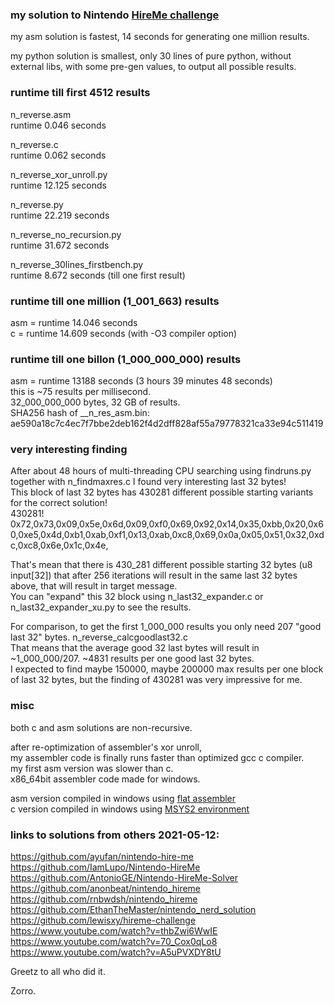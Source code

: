 ### my solution to Nintendo [HireMe challenge](https://www.nerd.nintendo.com/files/HireMe)   

my asm solution is fastest, 14 seconds for generating one million results.  

my python solution is smallest, only 30 lines of pure python, without external libs, with some pre-gen values, to output all possible results.  

### runtime till first 4512 results

n_reverse.asm  
runtime 0.046 seconds  

n_reverse.c  
runtime 0.062 seconds  

n_reverse_xor_unroll.py  
runtime 12.125 seconds  

n_reverse.py  
runtime 22.219 seconds  

n_reverse_no_recursion.py  
runtime 31.672 seconds  

n_reverse_30lines_firstbench.py  
runtime 8.672 seconds (till one first result)  

### runtime till one million (1_001_663) results
asm = runtime 14.046 seconds  
c   = runtime 14.609 seconds (with -O3 compiler option)  

### runtime till one billon (1_000_000_000) results
asm = runtime 13188 seconds (3 hours 39 minutes 48 seconds)  
this is ~75 results per millisecond.  
32_000_000_000 bytes, 32 GB of results.  
SHA256 hash of __n_res_asm.bin: ae590a18c7c4ec7f7bbe2deb162f4d2dff828af55a79778321ca33e94c511419  

### very interesting finding
After about 48 hours of multi-threading CPU searching using findruns.py together with n_findmaxres.c I found very interesting last 32 bytes!  
This block of last 32 bytes has 430281 different possible starting variants for the correct solution!  
430281!  
0x72,0x73,0x09,0x5e,0x6d,0x09,0xf0,0x69,0x92,0x14,0x35,0xbb,0x20,0x60,0xe5,0x4d,0xb1,0xab,0xf1,0x13,0xab,0xc8,0x69,0x0a,0x05,0x51,0x32,0xdc,0xc8,0x6e,0x1c,0x4e,  

That's mean that there is 430_281 different possible starting 32 bytes (u8 input[32]) that after 256 iterations will result in the same last 32 bytes above, that will result in target message.  
You can "expand" this 32 block using n_last32_expander.c or n_last32_expander_xu.py to see the results.  

For comparison, to get the first 1_000_000 results you only need 207 "good last 32" bytes. n_reverse_calcgoodlast32.c  
That means that the average good 32 last bytes will result in ~1_000_000/207. ~4831 results per one good last 32 bytes.  
I expected to find maybe 150000, maybe 200000 max results per one block of last 32 bytes, but the finding of 430281 was very impressive for me.  

### misc

both c and asm solutions are non-recursive.  

after re-optimization of assembler's xor unroll,  
my assembler code is finally runs faster than optimized gcc c compiler.  
my first asm version was slower than c.  
x86_64bit assembler code made for windows.  

asm version compiled in windows using [flat assembler](https://github.com/tgrysztar)  
c   version compiled in windows using [MSYS2 environment](https://www.msys2.org)  

### links to solutions from others 2021-05-12:
https://github.com/ayufan/nintendo-hire-me  
https://github.com/IamLupo/Nintendo-HireMe  
https://github.com/AntonioGE/Nintendo-HireMe-Solver  
https://github.com/anonbeat/nintendo_hireme  
https://github.com/rnbwdsh/nintendo_hireme  
https://github.com/EthanTheMaster/nintendo_nerd_solution  
https://github.com/lewisxy/hireme-challenge  
https://www.youtube.com/watch?v=thbZwi6WwIE  
https://www.youtube.com/watch?v=70_Cox0qLo8  
https://www.youtube.com/watch?v=A5uPVXDY8tU  

Greetz to all who did it.  

Zorro.  

